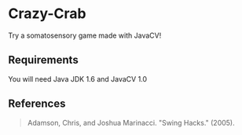 # Crazy-Crab
Try a somatosensory game made with JavaCV!
## Requirements
You will need Java JDK 1.6 and JavaCV 1.0
## References
> Adamson, Chris, and Joshua Marinacci. "Swing Hacks." (2005).
